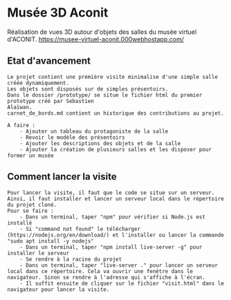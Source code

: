 # Musée 3D Aconit
Réalisation de vues 3D autour d'objets des salles du musée virtuel d'ACONIT.
https://musee-virtuel-aconit.000webhostapp.com/

## Etat d'avancement
    Le projet contient une première visite minimalise d'une simple salle créée dynamiquement.
    Les objets sont disposés sur de simples présentoirs.
    Dans le dossier /prototype/ se situe le fichier html du premier prototype créé par Sebastien
    Alaïwan.
    carnet_de_bords.md contient un historique des contributions au projet.

    A faire :
        - Ajouter un tableau du protagoniste de la salle
        - Revoir le modèle des présentoirs
        - Ajouter les descriptions des objets et de la salle
        - Ajouter la création de plusieurs salles et les disposer pour former un musée

## Comment lancer la visite
    Pour lancer la visite, il faut que le code se situe sur un serveur.
    Ainsi, il faut installer et lancer un serveur local dans le répertoire du projet cloné.
    Pour se faire :
        - Dans un terminal, taper "npm" pour vérifier si Node.js est installé
        - Si "command not found" le télécharger (https://nodejs.org/en/download/) et l'installer ou lancer la commande "sudo apt install -y nodejs"
        - Dans un terminal, taper "npm install live-server -g" pour installer le serveur
        - Se rendre à la racine du projet
        - Dans un terminal, taper "live-server ." pour lancer un serveur local dans ce répertoire. Cela va ouvrir une fenêtre dans le navigateur. Sinon se rendre à l'adresse qui s'affiche à l'écran.
        - Il suffit ensuite de cliquer sur le fichier "visit.html" dans le navigateur pour lancer la visite.
